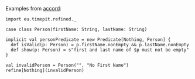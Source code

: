 Examples from [accord][accord]:

```tut
import eu.timepit.refined._

case class Person(firstName: String, lastName: String)

implicit val personPredicate = new Predicate[Nothing, Person] {
  def isValid(p: Person) = p.firstName.nonEmpty && p.lastName.nonEmpty
  def show(p: Person) = s"first and last name of $p must not be empty"
}

val invalidPerson = Person("", "No First Name")
refine[Nothing](invalidPerson)
```

[accord]: https://github.com/wix/accord
